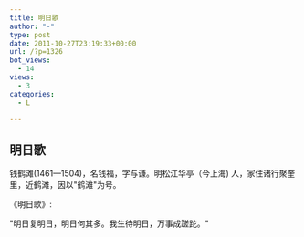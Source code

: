 ```yaml
---
title: 明日歌
author: "-"
type: post
date: 2011-10-27T23:19:33+00:00
url: /?p=1326
bot_views:
  - 14
views:
  - 3
categories:
  - L

---
```

## 明日歌
钱鹤滩(1461—1504)，名钱福，字与谦。明松江华亭（今上海) 人，家住诸行聚奎里，近鹤滩，因以"鹤滩"为号。

《明日歌》: 

"明日复明日，明日何其多。我生待明日，万事成蹉跎。"